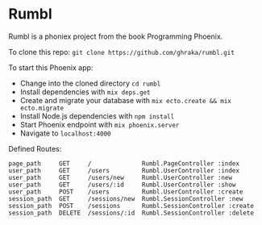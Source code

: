# Rumbl

Rumbl is a phoniex project from the book Programming Phoenix.

To clone this repo: `git clone https://github.com/ghraka/rumbl.git`

To start this Phoenix app:

  * Change into the cloned directory `cd rumbl`
  * Install dependencies with `mix deps.get`
  * Create and migrate your database with `mix ecto.create && mix ecto.migrate`
  * Install Node.js dependencies with `npm install`
  * Start Phoenix endpoint with `mix phoenix.server`
  * Navigate to `localhost:4000`


Defined Routes:

`page_path     GET     /              Rumbl.PageController :index`
`user_path     GET     /users         Rumbl.UserController :index`
`user_path     GET     /users/new     Rumbl.UserController :new`
`user_path     GET     /users/:id     Rumbl.UserController :show`
`user_path     POST    /users         Rumbl.UserController :create`
`session_path  GET     /sessions/new  Rumbl.SessionController :new`
`session_path  POST    /sessions      Rumbl.SessionController :create`
`session_path  DELETE  /sessions/:id  Rumbl.SessionController :delete`
